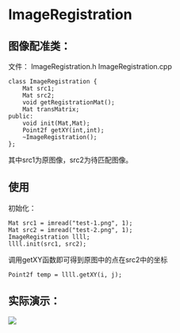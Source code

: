 # ImageRegistration

## 图像配准类：

文件：
ImageRegistration.h
ImageRegistration.cpp

```
class ImageRegistration {
    Mat src1;
    Mat src2;
    void getRegistrationMat();
    Mat transMatrix;
public:
    void init(Mat,Mat);
    Point2f getXY(int,int);
    ~ImageRegistration();
};
```

其中src1为原图像，src2为待匹配图像。

## 使用

初始化：
```
Mat src1 = imread("test-1.png", 1);
Mat src2 = imread("test-2.png", 1); 
ImageRegistration llll;
llll.init(src1, src2);
```

调用getXY函数即可得到原图中的点在src2中的坐标

```
Point2f temp = llll.getXY(i, j);
```

## 实际演示： 

![](https://github.com/team79/ImageRegistration/blob/master/test.png)
